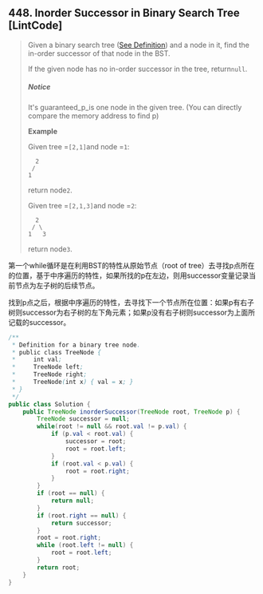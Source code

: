 ## 448. Inorder Successor in Binary Search Tree \[LintCode\]

> Given a binary search tree \([See Definition](http://www.lintcode.com/problem/validate-binary-search-tree/)\) and a node in it, find the in-order successor of that node in the BST.
>
> If the given node has no in-order successor in the tree, return`null`.
>
> ##### Notice
>
> It's guaranteed\_p\_is one node in the given tree. \(You can directly compare the memory address to find p\)
>
> **Example**
>
> Given tree =`[2,1]`and node =`1`:
>
> ```
>   2
>  /
> 1
> ```
>
> return node`2`.
>
> Given tree =`[2,1,3]`and node =`2`:
>
> ```
>   2
>  / \
> 1   3
> ```
>
> return node`3`.

第一个while循环是在利用BST的特性从原始节点（root of tree）去寻找p点所在的位置，基于中序遍历的特性，如果所找的p在左边，则用successor变量记录当前节点为左子树的后续节点。

找到p点之后，根据中序遍历的特性，去寻找下一个节点所在位置：如果p有右子树则successor为右子树的左下角元素；如果p没有右子树则successor为上面所记载的successor。

```java
/**
 * Definition for a binary tree node.
 * public class TreeNode {
 *     int val;
 *     TreeNode left;
 *     TreeNode right;
 *     TreeNode(int x) { val = x; }
 * }
 */
public class Solution {
    public TreeNode inorderSuccessor(TreeNode root, TreeNode p) {
        TreeNode successor = null;
        while(root != null && root.val != p.val) {
            if (p.val < root.val) {
                successor = root;
                root = root.left;
            }
            if (root.val < p.val) {
                root = root.right;
            }
        }
        if (root == null) {
            return null;
        }
        if (root.right == null) {
            return successor;
        }
        root = root.right;
        while (root.left != null) {
            root = root.left;
        }
        return root;
    }
}
```




